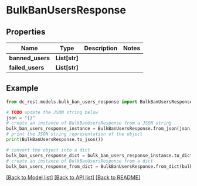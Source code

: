# BulkBanUsersResponse


## Properties

Name | Type | Description | Notes
------------ | ------------- | ------------- | -------------
**banned_users** | **List[str]** |  | 
**failed_users** | **List[str]** |  | 

## Example

```python
from dc_rest.models.bulk_ban_users_response import BulkBanUsersResponse

# TODO update the JSON string below
json = "{}"
# create an instance of BulkBanUsersResponse from a JSON string
bulk_ban_users_response_instance = BulkBanUsersResponse.from_json(json)
# print the JSON string representation of the object
print(BulkBanUsersResponse.to_json())

# convert the object into a dict
bulk_ban_users_response_dict = bulk_ban_users_response_instance.to_dict()
# create an instance of BulkBanUsersResponse from a dict
bulk_ban_users_response_from_dict = BulkBanUsersResponse.from_dict(bulk_ban_users_response_dict)
```
[[Back to Model list]](../README.md#documentation-for-models) [[Back to API list]](../README.md#documentation-for-api-endpoints) [[Back to README]](../README.md)


